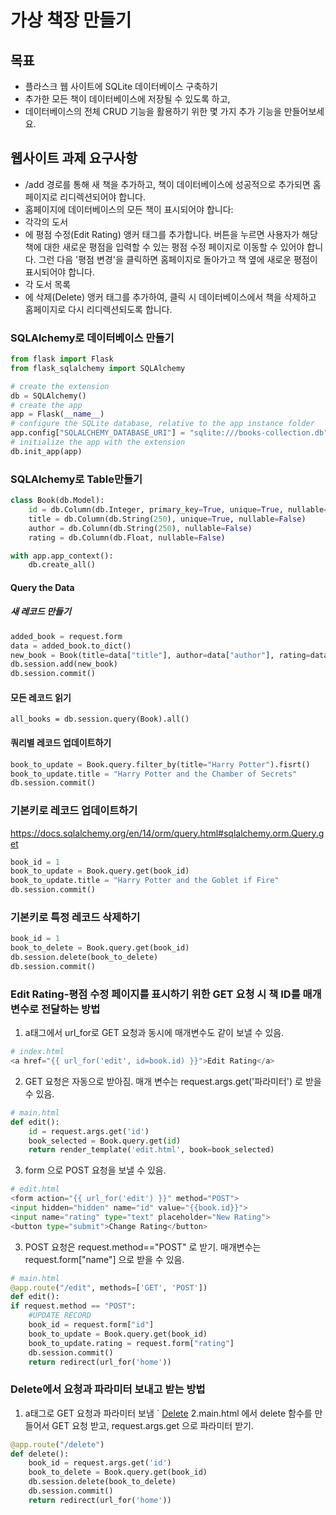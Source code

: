 # 가상 책장 만들기

## 목표
- 플라스크 웹 사이트에 SQLite 데이터베이스 구축하기
- 추가한 모든 책이 데이터베이스에 저장될 수 있도록 하고, 
- 데이터베이스의 전체 CRUD 기능을 활용하기 위한 몇 가지 추가 기능을 만들어보세요.

## 웹사이트 과제 요구사항
- /add 경로를 통해 새 책을 추가하고, 책이 데이터베이스에 성공적으로 추가되면 홈페이지로 리디렉션되어야 합니다.
- 홈페이지에 데이터베이스의 모든 책이 표시되어야 합니다:
- 각각의 도서 <li>에 평점 수정(Edit Rating) 앵커 태그를 추가합니다. 버튼을 누르면 사용자가 해당 책에 대한 새로운 평점을 입력할 수 있는 평점 수정 페이지로 이동할 수 있어야 합니다. 그런 다음 '평점 변경'을 클릭하면 홈페이지로 돌아가고 책 옆에 새로운 평점이 표시되어야 합니다.
- 각 도서 목록 <li>에 삭제(Delete) 앵커 태그를 추가하여, 클릭 시 데이터베이스에서 책을 삭제하고 홈페이지로 다시 리디렉션되도록 합니다.

### SQLAlchemy로 데이터베이스 만들기
```python
from flask import Flask
from flask_sqlalchemy import SQLAlchemy

# create the extension
db = SQLAlchemy()
# create the app
app = Flask(__name__)
# configure the SQLite database, relative to the app instance folder
app.config["SQLALCHEMY_DATABASE_URI"] = "sqlite:///books-collection.db"
# initialize the app with the extension
db.init_app(app)
```
### SQLAlchemy로 Table만들기
```python
class Book(db.Model):
    id = db.Column(db.Integer, primary_key=True, unique=True, nullable=False)
    title = db.Column(db.String(250), unique=True, nullable=False)
    author = db.Column(db.String(250), nullable=False)
    rating = db.Column(db.Float, nullable=False)
```
```python
with app.app_context():
    db.create_all()
```
#### Query the Data
##### 새 레코드 만들기
```python
added_book = request.form
data = added_book.to_dict()
new_book = Book(title=data["title"], author=data["author"], rating=data["rating"])
db.session.add(new_book)
db.session.commit()
```
#### 모든 레코드 읽기
`all_books = db.session.query(Book).all()`

#### 쿼리별 레코드 업데이트하기
```python
book_to_update = Book.query.filter_by(title="Harry Potter").fisrt()
book_to_update.title = "Harry Potter and the Chamber of Secrets"
db.session.commit()
```
### 기본키로 레코드 업데이트하기
https://docs.sqlalchemy.org/en/14/orm/query.html#sqlalchemy.orm.Query.get
```python
book_id = 1
book_to_update = Book.query.get(book_id)
book_to_update.title = "Harry Potter and the Goblet if Fire"
db.session.commit()
```
### 기본키로 특정 레코드 삭제하기
```python
book_id = 1
book_to_delete = Book.query.get(book_id)
db.session.delete(book_to_delete)
db.session.commit()
```

### Edit Rating-평점 수정 페이지를 표시하기 위한 GET 요청 시 책 ID를 매개변수로 전달하는 방법
1. a태그에서 url_for로 GET 요청과 동시에 매개변수도 같이 보낼 수 있음.
```python 
# index.html
<a href="{{ url_for('edit', id=book.id) }}">Edit Rating</a>
```
2. GET 요청은 자동으로 받아짐. 매개 변수는 request.args.get('파라미터') 로 받을 수 있음.
```python
# main.html
def edit():
    id = request.args.get('id')
    book_selected = Book.query.get(id)
    return render_template('edit.html', book=book_selected)
```
3. form 으로 POST 요청을 보낼 수 있음.
```python
# edit.html
<form action="{{ url_for('edit') }}" method="POST">
<input hidden="hidden" name="id" value="{{book.id}}">
<input name="rating" type="text" placeholder="New Rating">
<button type="submit">Change Rating</button>
```
 
3. POST 요청은 request.method=="POST" 로 받기. 매개변수는 request.form["name"] 으로 받을 수 있음.
```python
# main.html
@app.route("/edit", methods=['GET', 'POST'])
def edit():
if request.method == "POST":
    #UPDATE RECORD
    book_id = request.form["id"]
    book_to_update = Book.query.get(book_id)
    book_to_update.rating = request.form["rating"]
    db.session.commit()
    return redirect(url_for('home'))
```
### Delete에서 요청과 파라미터 보내고 받는 방법
1. a태그로 GET 요청과 파라미터 보냄
` <a href="{{ url_for('delete', id=book['id']) }}">Delete</a>
2.main.html 에서 delete 함수를 만들어서 GET 요청 받고, request.args.get 으로 파라미터 받기. 
```python
@app.route("/delete")
def delete():
    book_id = request.args.get('id')
    book_to_delete = Book.query.get(book_id)
    db.session.delete(book_to_delete)
    db.session.commit()
    return redirect(url_for('home'))
```



